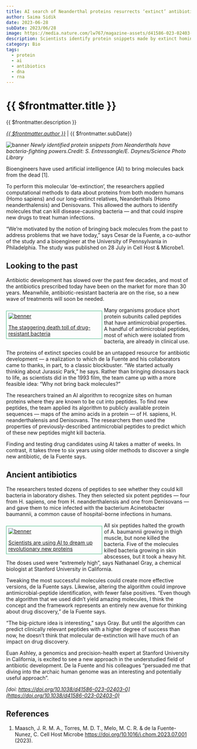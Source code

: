 ```yaml
---
title: AI search of Neanderthal proteins resurrects ‘extinct’ antibiotics
author: Saima Sidik
date: 2023-06-28
subDate: 2023/06/28
image: https://media.nature.com/lw767/magazine-assets/d41586-023-02403-0/d41586-023-02403-0_25858106.jpg?as=webp
description: Scientists identify protein snippets made by extinct hominins.
category: Bio
tags:
  - protein
  - ai
  - antibiotics
  - dna
  - rna
---
```


# {{ $frontmatter.title }}

{{ $frontmatter.description }}

_[{{ $frontmatter.author }}](https://www.nature.com/search?author=Saima+Sidik)_ | {{ $frontmatter.subDate}}

![banner](https://media.nature.com/lw767/magazine-assets/d41586-023-02403-0/d41586-023-02403-0_25858106.jpg?as=webp)
_Newly identified protein snippets from Neanderthals have bacteria-fighting powers.Credit: S. Entressangle/E. Daynes/Science Photo Library_

Bioengineers have used artificial intelligence (AI) to bring molecules back from the dead [1].

To perform this molecular ‘de-extinction’, the researchers applied computational methods to data about proteins from both modern humans (Homo sapiens) and our long-extinct relatives, Neanderthals (Homo neanderthalensis) and Denisovans. This allowed the authors to identify molecules that can kill disease-causing bacteria — and that could inspire new drugs to treat human infections.

“We’re motivated by the notion of bringing back molecules from the past to address problems that we have today,” says Cesar de la Fuente, a co-author of the study and a bioengineer at the University of Pennsylvania in Philadelphia. The study was published on 28 July in Cell Host & Microbe1.

## Looking to the past

Antibiotic development has slowed over the past few decades, and most of the antibiotics prescribed today have been on the market for more than 30 years. Meanwhile, antibiotic-resistant bacteria are on the rise, so a new wave of treatments will soon be needed.

<div style="border: 1px solid #42b883; width: 250px; float: left; margin: 10px 5px 0 0; padding: 5px;">
  <a href="https://www.nature.com/articles/d41586-022-00228-x">
    <img src="https://media.nature.com/w400/magazine-assets/d41586-023-02403-0/d41586-023-02403-0_20091848.jpg" alt="benner" />
    <p style="margin-bottom: 0;">
      The staggering death toll of drug-resistant bacteria
    </p>
  </a>
</div>

Many organisms produce short protein subunits called peptides that have antimicrobial properties. A handful of antimicrobial peptides, most of which were isolated from bacteria, are already in clinical use.

The proteins of extinct species could be an untapped resource for antibiotic development — a realization to which de la Fuente and his collaborators came to thanks, in part, to a classic blockbuster. “We started actually thinking about Jurassic Park,” he says. Rather than bringing dinosaurs back to life, as scientists did in the 1993 film, the team came up with a more feasible idea: “Why not bring back molecules?”

The researchers trained an AI algorithm to recognize sites on human proteins where they are known to be cut into peptides. To find new peptides, the team applied its algorithm to publicly available protein sequences — maps of the amino acids in a protein — of H. sapiens, H. neanderthalensis and Denisovans. The researchers then used the properties of previously-described antimicrobial peptides to predict which of these new peptides might kill bacteria.

Finding and testing drug candidates using AI takes a matter of weeks. In contrast, it takes three to six years using older methods to discover a single new antibiotic, de la Fuente says.

## Ancient antibiotics

The researchers tested dozens of peptides to see whether they could kill bacteria in laboratory dishes. They then selected six potent peptides — four from H. sapiens, one from H. neanderthalensis and one from Denisovans — and gave them to mice infected with the bacterium Acinetobacter baumannii, a common cause of hospital-borne infections in humans.

<div style="border: 1px solid #42b883; width: 250px; float: left; margin: 10px 5px 0 0; padding: 5px;">
  <a href="https://www.nature.com/articles/d41586-022-02947-7">
    <img src="https://media.nature.com/w400/magazine-assets/d41586-023-02403-0/d41586-023-02403-0_25598318.gif" alt="benner" />
    <p style="margin-bottom: 0;">
      Scientists are using AI to dream up revolutionary new proteins
    </p>
  </a>
</div>

All six peptides halted the growth of A. baumannii growing in thigh muscle, but none killed the bacteria. Five of the molecules killed bacteria growing in skin abscesses, but it took a heavy hit. The doses used were “extremely high”, says Nathanael Gray, a chemical biologist at Stanford University in California.

Tweaking the most successful molecules could create more effective versions, de la Fuente says. Likewise, altering the algorithm could improve antimicrobial-peptide identification, with fewer false positives. “Even though the algorithm that we used didn’t yield amazing molecules, I think the concept and the framework represents an entirely new avenue for thinking about drug discovery,” de la Fuente says.

“The big-picture idea is interesting,” says Gray. But until the algorithm can predict clinically relevant peptides with a higher degree of success than now, he doesn’t think that molecular de-extinction will have much of an impact on drug discovery.

Euan Ashley, a genomics and precision-health expert at Stanford University in California, is excited to see a new approach in the understudied field of antibiotic development. De la Fuente and his colleagues “persuaded me that diving into the archaic human genome was an interesting and potentially useful approach”.

_[doi: https://doi.org/10.1038/d41586-023-02403-0](https://doi.org/10.1038/d41586-023-02403-0)_

## References

1. Maasch, J. R. M. A., Torres, M. D. T., Melo, M. C. R. & de la Fuente-Nunez, C. Cell Host Microbe https://doi.org/10.1016/j.chom.2023.07.001 (2023).